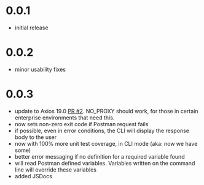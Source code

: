 0.0.1
===========================

  * initial release

0.0.2
==========================

  * minor usability fixes

0.0.3
==========================

  * update to Axios 19.0 [PR #2](https://github.com/rwilcox/postal_clirk/pull/2). NO_PROXY should work, for those in certain enterprise environments that need this.
  * now sets non-zero exit code if Postman request fails
  * if possible, even in error conditions, the CLI will display the response body to the user
  * now with 100% more unit test coverage, in CLI mode (aka: now we have some)
  * better error messaging if no definition for a required variable found
  * will read Postman defined variables. Variables written on the command line will override these variables
  * added JSDocs
